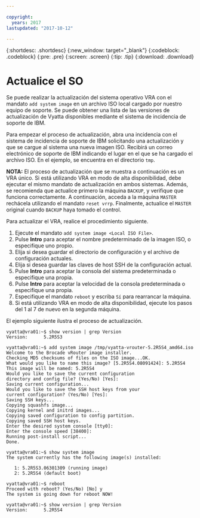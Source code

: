 ```yaml
---

copyright:
  years: 2017
lastupdated: "2017-10-12"

---
```


{:shortdesc: .shortdesc}
{:new_window: target="_blank"}
{:codeblock: .codeblock}
{:pre: .pre}
{:screen: .screen}
{:tip: .tip}
{:download: .download}

# Actualice el SO
Se puede realizar la actualización del sistema operativo VRA con el mandato ``add system image`` en un archivo ISO local cargado por nuestro equipo de soporte. Se puede obtener una lista de las versiones de actualización de Vyatta disponibles mediante el sistema de incidencia de soporte de IBM.

Para empezar el proceso de actualización, abra una incidencia con el sistema de incidencia de soporte de IBM solicitando una actualización y que se cargue al sistema una nueva imagen ISO. Recibirá un correo electrónico de soporte de IBM indicando el lugar en el que se ha cargado el archivo ISO. En el ejemplo, se encuentra en el directorio ``tmp``.

**NOTA:** El proceso de actualización que se muestra a continuación es un VRA único. Si está utilizando VRA en modo de alta disponibilidad, debe ejecutar el mismo mandato de actualización en ambos sistemas. Además, se recomienda que actualice primero la máquina `BACKUP`, y verifique que funciona correctamente. A continuación, acceda a la máquina `MASTER` rechácela utilizando el mandato `reset vrrp`. Finalmente, actualice el `MASTER` original cuando `BACKUP` haya tomado el control.

Para actualizar el VRA, realice el procedimiento siguiente.

1. Ejecute el mandato ``add system image <Local ISO File>``.
2. Pulse **Intro** para aceptar el nombre predeterminado de la imagen ISO, o especifique uno propio.
3. Elija si desea guardar el directorio de configuración y el archivo de configuración actuales.
4. Elija si desea guardar las claves de host SSH de la configuración actual.
5. Pulse **Intro** para aceptar la consola del sistema predeterminada o especifique una propia.
6. Pulse **Intro** para aceptar la velocidad de la consola predeterminada o especifique una propia.
7. Especifique el mandato `reboot` y escriba `Sí` para rearrancar la máquina.
8. Si está utilizando VRA en modo de alta disponibilidad, ejecute los pasos del 1 al 7 de nuevo en la segunda máquina.

El ejemplo siguiente ilustra el proceso de actualización.

```
vyatta@vra01:~$ show version | grep Version
Version:      5.2R5S3

vyatta@vra01:~$ add system image /tmp/vyatta-vrouter-5.2R5S4_amd64.iso
Welcome to the Brocade vRouter image installer.
Checking MD5 checksums of files on the ISO image...OK.
What would you like to name this image? [5.2R5S4.08091424]: 5.2R5S4
This image will be named: 5.2R5S4
Would you like to save the current configuration
directory and config file? (Yes/No) [Yes]:
Saving current configuration...
Would you like to save the SSH host keys from your
current configuration? (Yes/No) [Yes]:
Saving SSH keys...
Copying squashfs image...
Copying kernel and initrd images...
Copying saved configuration to config partition.
Copying saved SSH host keys.
Enter the desired system console [tty0]:
Enter the console speed [38400]:
Running post-install script...
Done.

vyatta@vra01:~$ show system image
The system currently has the following image(s) installed:

   1: 5.2R5S3.06301309 (running image)
   2: 5.2R5S4 (default boot)

vyatta@vra01:~$ reboot
Proceed with reboot? (Yes/No) [No] y
The system is going down for reboot NOW!

vyatta@vra01:~$ show version | grep Version
Version:      5.2R5S4
```
